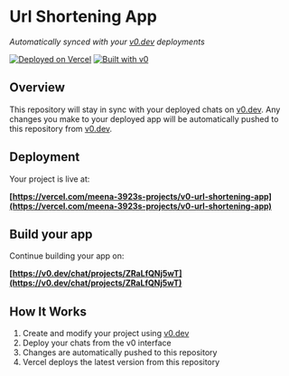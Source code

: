 # Url Shortening App

*Automatically synced with your [v0.dev](https://v0.dev) deployments*

[![Deployed on Vercel](https://img.shields.io/badge/Deployed%20on-Vercel-black?style=for-the-badge&logo=vercel)](https://vercel.com/meena-3923s-projects/v0-url-shortening-app)
[![Built with v0](https://img.shields.io/badge/Built%20with-v0.dev-black?style=for-the-badge)](https://v0.dev/chat/projects/ZRaLfQNj5wT)

## Overview

This repository will stay in sync with your deployed chats on [v0.dev](https://v0.dev).
Any changes you make to your deployed app will be automatically pushed to this repository from [v0.dev](https://v0.dev).

## Deployment

Your project is live at:

**[https://vercel.com/meena-3923s-projects/v0-url-shortening-app](https://vercel.com/meena-3923s-projects/v0-url-shortening-app)**

## Build your app

Continue building your app on:

**[https://v0.dev/chat/projects/ZRaLfQNj5wT](https://v0.dev/chat/projects/ZRaLfQNj5wT)**

## How It Works

1. Create and modify your project using [v0.dev](https://v0.dev)
2. Deploy your chats from the v0 interface
3. Changes are automatically pushed to this repository
4. Vercel deploys the latest version from this repository